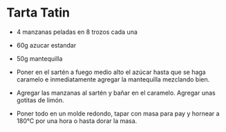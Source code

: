 # Tarta Tatin

- 4 manzanas peladas en 8 trozos cada una
- 60g azucar estandar
- 50g mantequilla

- Poner en el sartén a fuego medio alto el azúcar hasta que se haga caramelo e inmediatamente agregar la mantequilla mezclando bien.
- Agregar las manzanas al sartén y bañar en el caramelo. Agregar unas gotitas de limón. 
- Poner todo en un molde redondo, tapar con masa para pay y hornear a 180°C por una hora o hasta dorar la masa.
